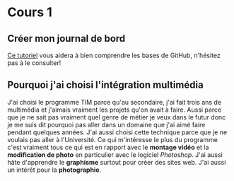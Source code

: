 # Cours 1
## Créer mon journal de bord
[Ce tutoriel](https://guides.github.com/activities/hello-world/) vous aidera à bien comprendre les bases de GitHub, n'hésitez pas à le consulter!

## Pourquoi j'ai choisi l'intégration multimédia
J'ai choisi le programme TIM parce qu'au secondaire, j'ai fait trois ans de multimédia et j'aimais vraiment les projets qu'on avait à faire. Aussi parce que je ne sait pas vraiment quel genre de métier je veux dans le futur donc je me suis dit pourquoi pas aller dans un domaine que j'ai aimé faire pendant quelques années. J'ai aussi choisi cette technique parce que je ne voulais pas aller à l'Université.
Ce qui m'intéresse le plus du programme c'est vraiment tous ce qui est en rapport avec le __montage vidéo__ et la __modification de photo__ en particulier avec le logiciel _Photoshop_. J'ai aussi hâte d'apprendre le __graphisme__ surtout pour créer des sites web. J'ai aussi un intérêt pour la __photographie__.



